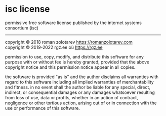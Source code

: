 # isc license

permissive free software license published by the internet systems consortium (isc)

---

copyright &copy; 2018 roman zolotarev https://romanzolotarev.com<br>
copyright &copy; 2019-2022 rgz.ee o&uuml; https://rgz.ee

permission to use, copy, modify, and distribute this software for any purpose
with or without fee is hereby granted, provided that the above copyright notice
and this permission notice appear in all copies.

the software is provided "as is" and the author disclaims all warranties with
regard to this software including all implied warranties of merchantability and
fitness. in no event shall the author be liable for any special, direct,
indirect, or consequential damages or any damages whatsoever resulting from loss
of use, data or profits, whether in an action of contract, negligence or other
tortious action, arising out of or in connection with the use or performance of
this software.
